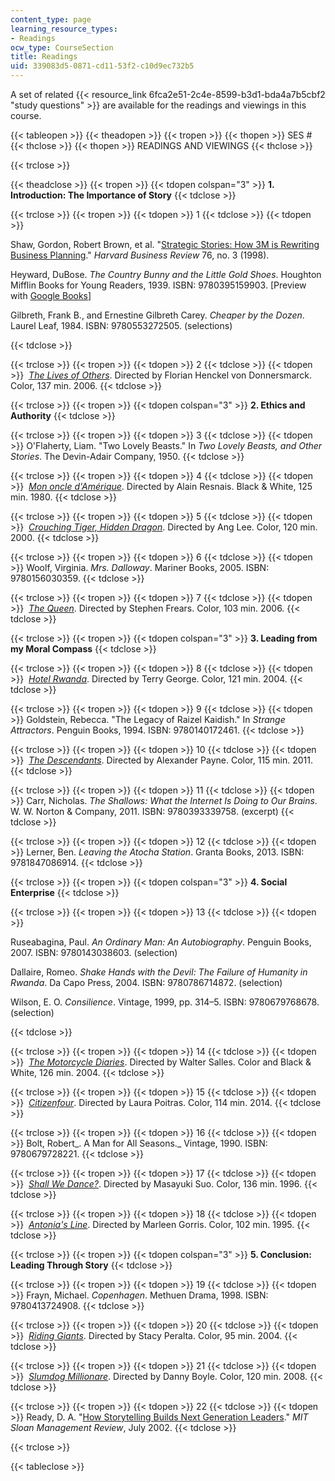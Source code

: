 ```yaml
---
content_type: page
learning_resource_types:
- Readings
ocw_type: CourseSection
title: Readings
uid: 339083d5-0871-cd11-53f2-c10d9ec732b5
---
```


A set of related {{< resource_link 6fca2e51-2c4e-8599-b3d1-bda4a7b5cbf2 "study questions" >}} are available for the readings and viewings in this course. 

{{< tableopen >}}
{{< theadopen >}}
{{< tropen >}}
{{< thopen >}}
SES #
{{< thclose >}}
{{< thopen >}}
READINGS AND VIEWINGS
{{< thclose >}}

{{< trclose >}}

{{< theadclose >}}
{{< tropen >}}
{{< tdopen colspan="3" >}}
**1\. Introduction: The Importance of Story**
{{< tdclose >}}

{{< trclose >}}
{{< tropen >}}
{{< tdopen >}}
1
{{< tdclose >}}
{{< tdopen >}}


Shaw, Gordon, Robert Brown, et al. "[Strategic Stories: How 3M is Rewriting Business Planning](https://hbr.org/1998/05/strategic-stories-how-3m-is-rewriting-business-planning)." _Harvard Business Review_ 76, no. 3 (1998).

Heyward, DuBose. _The Country Bunny and the Little Gold Shoes_. Houghton Mifflin Books for Young Readers, 1939. ISBN: 9780395159903. \[Preview with [Google Books](http://books.google.com/books?id=aIc5oGa4ClQC&pg=PAfrontcover)\]

Gilbreth, Frank B., and Ernestine Gilbreth Carey. _Cheaper by the Dozen_. Laurel Leaf, 1984. ISBN: 9780553272505. (selections)


{{< tdclose >}}

{{< trclose >}}
{{< tropen >}}
{{< tdopen >}}
2
{{< tdclose >}}
{{< tdopen >}}
 [_The Lives of Others_](http://www.imdb.com/title/tt0405094/). Directed by Florian Henckel von Donnersmarck. Color, 137 min. 2006.
{{< tdclose >}}

{{< trclose >}}
{{< tropen >}}
{{< tdopen colspan="3" >}}
**2\. Ethics and Authority**
{{< tdclose >}}

{{< trclose >}}
{{< tropen >}}
{{< tdopen >}}
3
{{< tdclose >}}
{{< tdopen >}}
O'Flaherty, Liam. "Two Lovely Beasts." In _Two Lovely Beasts, and Other Stories_. The Devin-Adair Company, 1950.
{{< tdclose >}}

{{< trclose >}}
{{< tropen >}}
{{< tdopen >}}
4
{{< tdclose >}}
{{< tdopen >}}
 [_Mon oncle d'Amérique_](http://www.imdb.com/title/tt0081176/). Directed by Alain Resnais. Black & White, 125 min. 1980.
{{< tdclose >}}

{{< trclose >}}
{{< tropen >}}
{{< tdopen >}}
5
{{< tdclose >}}
{{< tdopen >}}
 _[Crouching Tiger, Hidden Dragon](http://www.imdb.com/title/tt0190332/)_. Directed by Ang Lee. Color, 120 min. 2000.
{{< tdclose >}}

{{< trclose >}}
{{< tropen >}}
{{< tdopen >}}
6
{{< tdclose >}}
{{< tdopen >}}
Woolf, Virginia. _Mrs. Dalloway_. Mariner Books, 2005. ISBN: 9780156030359.
{{< tdclose >}}

{{< trclose >}}
{{< tropen >}}
{{< tdopen >}}
7
{{< tdclose >}}
{{< tdopen >}}
 [_The Queen_](http://www.imdb.com/title/tt0436697/). Directed by Stephen Frears. Color, 103 min. 2006.
{{< tdclose >}}

{{< trclose >}}
{{< tropen >}}
{{< tdopen colspan="3" >}}
**3\. Leading from my Moral Compass**
{{< tdclose >}}

{{< trclose >}}
{{< tropen >}}
{{< tdopen >}}
8
{{< tdclose >}}
{{< tdopen >}}
 [_Hotel Rwanda_](http://www.imdb.com/title/tt0395169/). Directed by Terry George. Color, 121 min. 2004.
{{< tdclose >}}

{{< trclose >}}
{{< tropen >}}
{{< tdopen >}}
9
{{< tdclose >}}
{{< tdopen >}}
Goldstein, Rebecca. "The Legacy of Raizel Kaidish." In _Strange Attractors_. Penguin Books, 1994. ISBN: 9780140172461.
{{< tdclose >}}

{{< trclose >}}
{{< tropen >}}
{{< tdopen >}}
10
{{< tdclose >}}
{{< tdopen >}}
 [_The Descendants_](http://www.imdb.com/title/tt1033575/?ref_=fn_al_tt_1). Directed by Alexander Payne. Color, 115 min. 2011.
{{< tdclose >}}

{{< trclose >}}
{{< tropen >}}
{{< tdopen >}}
11
{{< tdclose >}}
{{< tdopen >}}
Carr, Nicholas. _The Shallows: What the Internet Is Doing to Our Brains_. W. W. Norton & Company, 2011. ISBN: 9780393339758. (excerpt)
{{< tdclose >}}

{{< trclose >}}
{{< tropen >}}
{{< tdopen >}}
12
{{< tdclose >}}
{{< tdopen >}}
Lerner, Ben. _Leaving the Atocha Station_. Granta Books, 2013. ISBN: 9781847086914.
{{< tdclose >}}

{{< trclose >}}
{{< tropen >}}
{{< tdopen colspan="3" >}}
**4\. Social Enterprise**
{{< tdclose >}}

{{< trclose >}}
{{< tropen >}}
{{< tdopen >}}
13
{{< tdclose >}}
{{< tdopen >}}


Ruseabagina, Paul. _An Ordinary Man: An Autobiography_. Penguin Books, 2007. ISBN: 9780143038603. (selection)

Dallaire, Romeo. _Shake Hands with the Devil: The Failure of Humanity in Rwanda_. Da Capo Press, 2004. ISBN: 9780786714872. (selection)

Wilson, E. O. _Consilience_. Vintage, 1999, pp. 314–5. ISBN: 9780679768678. (selection)


{{< tdclose >}}

{{< trclose >}}
{{< tropen >}}
{{< tdopen >}}
14
{{< tdclose >}}
{{< tdopen >}}
 [_The Motorcycle Diaries_](http://www.imdb.com/title/tt0318462/). Directed by Walter Salles. Color and Black & White, 126 min. 2004.
{{< tdclose >}}

{{< trclose >}}
{{< tropen >}}
{{< tdopen >}}
15
{{< tdclose >}}
{{< tdopen >}}
 [_Citizenfour_](http://www.imdb.com/title/tt4044364/?ref_=fn_al_tt_1). Directed by Laura Poitras. Color, 114 min. 2014.
{{< tdclose >}}

{{< trclose >}}
{{< tropen >}}
{{< tdopen >}}
16
{{< tdclose >}}
{{< tdopen >}}
Bolt, Robert_. A Man for All Seasons._ Vintage, 1990. ISBN: 9780679728221.
{{< tdclose >}}

{{< trclose >}}
{{< tropen >}}
{{< tdopen >}}
17
{{< tdclose >}}
{{< tdopen >}}
 [_Shall We Dance?_](http://www.imdb.com/title/tt0117615/). Directed by Masayuki Suo. Color, 136 min. 1996.
{{< tdclose >}}

{{< trclose >}}
{{< tropen >}}
{{< tdopen >}}
18
{{< tdclose >}}
{{< tdopen >}}
 [_Antonia's Line_](http://www.imdb.com/title/tt0112379/). Directed by Marleen Gorris. Color, 102 min. 1995.
{{< tdclose >}}

{{< trclose >}}
{{< tropen >}}
{{< tdopen colspan="3" >}}
**5\. Conclusion: Leading Through Story**
{{< tdclose >}}

{{< trclose >}}
{{< tropen >}}
{{< tdopen >}}
19
{{< tdclose >}}
{{< tdopen >}}
Frayn, Michael. _Copenhagen_. Methuen Drama, 1998. ISBN: 9780413724908.
{{< tdclose >}}

{{< trclose >}}
{{< tropen >}}
{{< tdopen >}}
20
{{< tdclose >}}
{{< tdopen >}}
 [_Riding Giants_](http://www.imdb.com/title/tt0389326/). Directed by Stacy Peralta. Color, 95 min. 2004.
{{< tdclose >}}

{{< trclose >}}
{{< tropen >}}
{{< tdopen >}}
21
{{< tdclose >}}
{{< tdopen >}}
 [_Slumdog Millionare_](http://www.imdb.com/title/tt1010048/). Directed by Danny Boyle. Color, 120 min. 2008.
{{< tdclose >}}

{{< trclose >}}
{{< tropen >}}
{{< tdopen >}}
22
{{< tdclose >}}
{{< tdopen >}}
Ready, D. A. "[How Storytelling Builds Next Generation Leaders](http://sloanreview.mit.edu/article/how-storytelling-builds-nextgeneration-leaders/)." _MIT Sloan Management Review_, July 2002.
{{< tdclose >}}

{{< trclose >}}

{{< tableclose >}}
